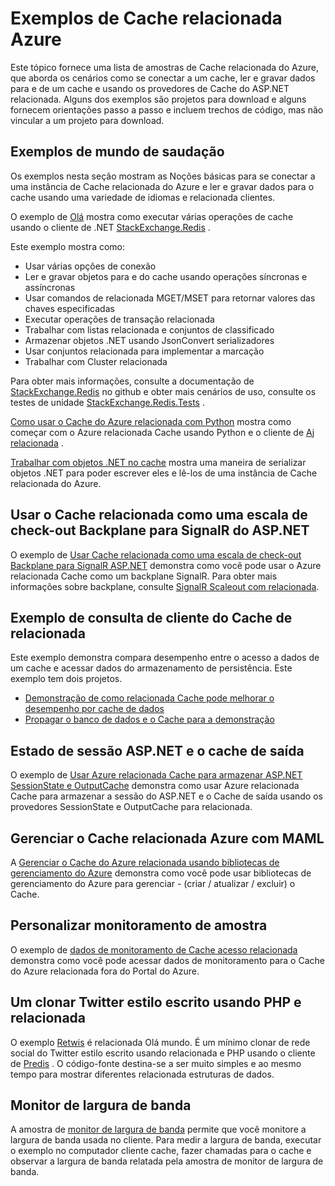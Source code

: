 <properties 
    pageTitle="Exemplos de Cache relacionada Azure | Microsoft Azure" 
    description="Saiba como usar o Cache relacionada do Azure" 
    services="redis-cache" 
    documentationCenter="" 
    authors="steved0x" 
    manager="douge" 
    editor=""/>

<tags 
    ms.service="cache" 
    ms.workload="tbd" 
    ms.tgt_pltfrm="cache-redis" 
    ms.devlang="multiple" 
    ms.topic="article" 
    ms.date="08/30/2016" 
    ms.author="sdanie"/>

# <a name="azure-redis-cache-samples"></a>Exemplos de Cache relacionada Azure 

Este tópico fornece uma lista de amostras de Cache relacionada do Azure, que aborda os cenários como se conectar a um cache, ler e gravar dados para e de um cache e usando os provedores de Cache do ASP.NET relacionada. Alguns dos exemplos são projetos para download e alguns fornecem orientações passo a passo e incluem trechos de código, mas não vincular a um projeto para download.

## <a name="hello-world-samples"></a>Exemplos de mundo de saudação

Os exemplos nesta seção mostram as Noções básicas para se conectar a uma instância de Cache relacionada do Azure e ler e gravar dados para o cache usando uma variedade de idiomas e relacionada clientes.

O exemplo de [Olá](https://github.com/rustd/RedisSamples/tree/master/HelloWorld) mostra como executar várias operações de cache usando o cliente de .NET [StackExchange.Redis](https://github.com/StackExchange/StackExchange.Redis) .

Este exemplo mostra como:

-   Usar várias opções de conexão
-   Ler e gravar objetos para e do cache usando operações síncronas e assíncronas
-   Usar comandos de relacionada MGET/MSET para retornar valores das chaves especificadas
-   Executar operações de transação relacionada
-   Trabalhar com listas relacionada e conjuntos de classificado
-   Armazenar objetos .NET usando JsonConvert serializadores
-   Usar conjuntos relacionada para implementar a marcação
-   Trabalhar com Cluster relacionada

Para obter mais informações, consulte a documentação de [StackExchange.Redis](https://github.com/StackExchange/StackExchange.Redis) no github e obter mais cenários de uso, consulte os testes de unidade [StackExchange.Redis.Tests](https://github.com/StackExchange/StackExchange.Redis/tree/master/StackExchange.Redis.Tests) .

[Como usar o Cache do Azure relacionada com Python](cache-python-get-started.md) mostra como começar com o Azure relacionada Cache usando Python e o cliente de [Aj relacionada](https://github.com/andymccurdy/redis-py) .

[Trabalhar com objetos .NET no cache](cache-dotnet-how-to-use-azure-redis-cache.md#work-with-net-objects-in-the-cache) mostra uma maneira de serializar objetos .NET para poder escrever eles e lê-los de uma instância de Cache relacionada do Azure. 

## <a name="use-redis-cache-as-a-scale-out-backplane-for-aspnet-signalr"></a>Usar o Cache relacionada como uma escala de check-out Backplane para SignalR do ASP.NET

O exemplo de [Usar Cache relacionada como uma escala de check-out Backplane para SignalR ASP.NET](https://github.com/rustd/RedisSamples/tree/master/RedisAsSignalRBackplane) demonstra como você pode usar o Azure relacionada Cache como um backplane SignalR. Para obter mais informações sobre backplane, consulte [SignalR Scaleout com relacionada](http://www.asp.net/signalr/overview/performance/scaleout-with-redis).

## <a name="redis-cache-customer-query-sample"></a>Exemplo de consulta de cliente do Cache de relacionada

Este exemplo demonstra compara desempenho entre o acesso a dados de um cache e acessar dados do armazenamento de persistência. Este exemplo tem dois projetos.

-   [Demonstração de como relacionada Cache pode melhorar o desempenho por cache de dados](https://github.com/rustd/RedisSamples/tree/master/RedisCacheCustomerQuerySample)
-   [Propagar o banco de dados e o Cache para a demonstração](https://github.com/rustd/RedisSamples/tree/master/SeedCacheForCustomerQuerySample)

## <a name="aspnet-session-state-and-output-caching"></a>Estado de sessão ASP.NET e o cache de saída

O exemplo de [Usar Azure relacionada Cache para armazenar ASP.NET SessionState e OutputCache](https://github.com/rustd/RedisSamples/tree/master/SessionState_OutputCaching) demonstra como usar Azure relacionada Cache para armazenar a sessão do ASP.NET e o Cache de saída usando os provedores SessionState e OutputCache para relacionada.

## <a name="manage-azure-redis-cache-with-maml"></a>Gerenciar o Cache relacionada Azure com MAML

A [Gerenciar o Cache do Azure relacionada usando bibliotecas de gerenciamento do Azure](https://github.com/rustd/RedisSamples/tree/master/ManageCacheUsingMAML) demonstra como você pode usar bibliotecas de gerenciamento do Azure para gerenciar - (criar / atualizar / excluir) o Cache. 

## <a name="custom-monitoring-sample"></a>Personalizar monitoramento de amostra

O exemplo de [dados de monitoramento de Cache acesso relacionada](https://github.com/rustd/RedisSamples/tree/master/CustomMonitoring) demonstra como você pode acessar dados de monitoramento para o Cache do Azure relacionada fora do Portal do Azure.

## <a name="a-twitter-style-clone-written-using-php-and-redis"></a>Um clonar Twitter estilo escrito usando PHP e relacionada

O exemplo [Retwis](https://github.com/SyntaxC4-MSFT/retwis) é relacionada Olá mundo. É um mínimo clonar de rede social do Twitter estilo escrito usando relacionada e PHP usando o cliente de [Predis](https://github.com/nrk/predis) . O código-fonte destina-se a ser muito simples e ao mesmo tempo para mostrar diferentes relacionada estruturas de dados.

## <a name="bandwidth-monitor"></a>Monitor de largura de banda

A amostra de [monitor de largura de banda](https://github.com/JonCole/SampleCode/tree/master/BandWidthMonitor) permite que você monitore a largura de banda usada no cliente. Para medir a largura de banda, executar o exemplo no computador cliente cache, fazer chamadas para o cache e observar a largura de banda relatada pela amostra de monitor de largura de banda.
